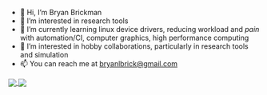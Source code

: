 - 👋 Hi, I’m Bryan Brickman
- 👀 I’m interested in research tools
- 🌱 I’m currently learning linux device drivers, reducing workload and _pain_ with automation/CI, computer graphics, high performance computing
- 💞️ I’m interested in hobby collaborations, particularly in research tools and simulation
- 📫 You can reach me at bryanlbrick@gmail.com



<a href="https://github.com/anuraghazra/github-readme-stats">
  <img align="center" src="https://github-readme-stats.vercel.app/api?username=branrickman&count_private=true&theme=highcontrast" />
</a>
<a href="https://github.com/anuraghazra/github-readme-stats">
  <img align="center" src="https://github-readme-stats.vercel.app/api/top-langs/?username=branrickman&theme=highcontrast&layout=compact" />
</a>
